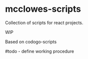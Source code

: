 # mcclowes-scripts

Collection of scripts for react projects.



WIP

Based on codogo-scripts

#todo - define working procedure
